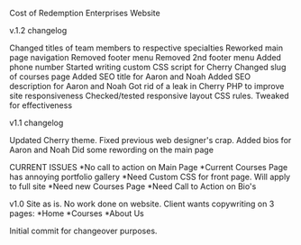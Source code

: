 Cost of Redemption Enterprises Website

v.1.2 changelog

Changed titles of team members to respective specialties
Reworked main page navigation
Removed footer menu
Removed 2nd footer menu
Added phone number
Started writing custom CSS script for Cherry
Changed slug of courses page
Added SEO title for Aaron and Noah
Added SEO description for Aaron and Noah
Got rid of a leak in Cherry PHP to improve site responsiveness
Checked/tested responsive layout CSS rules. Tweaked for effectiveness



v1.1 changelog

Updated Cherry theme. 
Fixed previous web designer's crap. 
Added bios for Aaron and Noah
Did some rewording on the main page

CURRENT ISSUES
*No call to action on Main Page
*Current Courses Page has annoying portfolio gallery
*Need Custom CSS for front page. Will apply to full site
*Need new Courses Page
*Need Call to Action on Bio's

v1.0
Site as is. No work done on website. Client wants copywriting on 3 pages:
*Home
*Courses
*About Us

Initial commit for changeover purposes.

